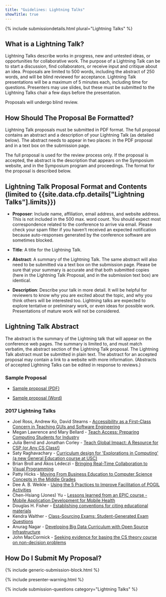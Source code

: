 ```yaml
---
title: "Guidelines: Lightning Talks"
showTitle: true
---
```


{% include submissiondetails.html plural="Lightning Talks" %}

## What is a Lightning Talk?

Lightning Talks describe works in progress, new and untested ideas, or opportunities for collaborative work. The purpose of a Lightning Talk can be to start a discussion, find collaborators, or receive input and critique about an idea. Proposals are limited to 500 words, including the abstract of 250 words,  and will be blind reviewed for acceptance. Lightning Talk presentations will be a maximum of 5 minutes each, including time for questions. Presenters may use slides, but these must be submitted to the Lightning Talks chair a few days before the presentation.

Proposals will undergo blind review.

## How Should The Proposal Be Formatted?

Lightning Talk proposals must be submitted in PDF format. The full proposal contains an abstract and a description of your Lightning Talk (as detailed below). The abstract needs to appear in two places: in the PDF proposal and in a text box on the submission page.

The full proposal is used for the review process only. If the proposal is accepted, the abstract is the description that appears on the Symposium website, and in the Symposium program and proceedings. The format for the proposal is described below.

## Lightning Talk Proposal Format and Contents (limited to {{site.data.cfp.details["Lightning Talks"].limits}})

-   **Proposer**: Include name, affiliation, email address, and website address. This is not included in the 500 max. word count.  You should expect most correspondence related to the conference to arrive via email. Please check your spam filter if you haven’t received an expected notification because auto-responses generated by the conference software are sometimes blocked.

-   **Title**: A title for the Lightning Talk.

-   **Abstract**: A summary of the Lightning Talk. The same abstract will also need to be submitted via a text box on the submission page. Please be sure that your summary is accurate and that both submitted copies (here in the Lightning Talk Proposal, and in the submission text box) are identical.

-   **Description**: Describe your talk in more detail. It will be helpful for reviewers to know why you are excited about the topic, and why you think others will be interested too. Lightning talks are expected to explore tentative or preliminary work, or even ideas for possible work. Presentations of mature work will not be considered.

## Lightning Talk Abstract

The abstract is the summary of the Lightning talk that will appear on the conference web pages. The summary is limited to, and must match verbatim, the abstract section of the Lightning Talk proposal. The Lightning Talk abstract must be submitted in plain text. The abstract for an accepted proposal may contain a link to a website with more information. (Abstracts of accepted Lightning Talks can be edited in response to reviews.)

### Sample Proposal

* [Sample proposal (PDF)]({{site.base}}/docs/sigcse-sample-lightning-talk.pdf)

* [Sample proposal (Word)]({{site.base}}/docs/sigcse-sample-lightning-talk.docx)

### 2017 Lightning Talks

* Joel Ross, Andrew Ko, David Stearns - [Accessibility as a First-Class Concern in Teaching GUIs and Software Engineering]({{site.base}}/docs/2017-lightning-talks/01-Ross-SIGCSE-lightning-talk-v2.pdf)
* Megan Lawrence and Mary Bellard - [Teach Access: Preparing Computing Students for Industry]({{site.base}}/docs/2017-lightning-talks/02-SIGCSE_Teach-Accessv2.pdf)
* Julia Bernd and Jonathan Corley - [Teach Global Impact: A Resource for CSP (or Any CS Class!)]({{site.base}}/docs/2017-lightning-talks/03-Bernd_Corley_Teach_Global_Impact_revised.pdf)
* Saty Raghavachary - [Curriculum design for 'Explorations in Computing' (a new General Education course at USC)]({{site.base}}/docs/2017-lightning-talks/04-slides_saty-v2.pdf)
* Brian Broll and Ákos Lédeczi - [Bringing Real-Time Collaboration to Visual Programming]({{site.base}}/docs/2017-lightning-talks/05-Broll-Updated-SIGCSE17-Lightning-Talk.pdf)
* Patty Hicks - [Moving From Business Education to Computer Science Concepts in the Middle Grades]({{site.base}}/docs/2017-lightning-talks/06-P-Hicks-Slides-for-Lightning-Talk.pdf)
* Dee A. B. Weikle - [Using the 5 Practices to Improve Facilitation of POGIL Activities]({{site.base}}/docs/2017-lightning-talks/07-Intersection5P-POGILWeikle0309.pdf)
* Chen-Hsiang (Jones) Yu - [Lessons learned from an EPIC course - Mobile Application Development for Mobile Health]({{site.base}}/docs/2017-lightning-talks/08-2017_SIGCSE_Lightning_Talk_Yu.pdf)
* Douglas H. Fisher - [Establishing conventions for citing educational materials]({{site.base}}/docs/2017-lightning-talks/09-DougFisherSIGCSEPresentation.pdf)
* Kendra Walther - [Class-Sourcing Exams: Student-Generated Exam Questions]({{site.base}}/docs/2017-lightning-talks/10-walther-classSourcing.pdf)
* Anurag Nagar - [Developing Big Data Curriculum with Open Source Infrastructure]({{site.base}}/docs/2017-lightning-talks/DevelopingBigDataCurriculum.pdf)
* John MacCormick - [Seeking evidence for basing the CS theory course on non-decision problems]({{site.base}}/docs/2017-lightning-talks/11-maccormick-lightning-talk-slides.pdf)

## How Do I Submit My Proposal?

{% include generic-submission-block.html %}

{% include presenter-warning.html %}

{% include submission-questions category="Lightning Talks" %}
